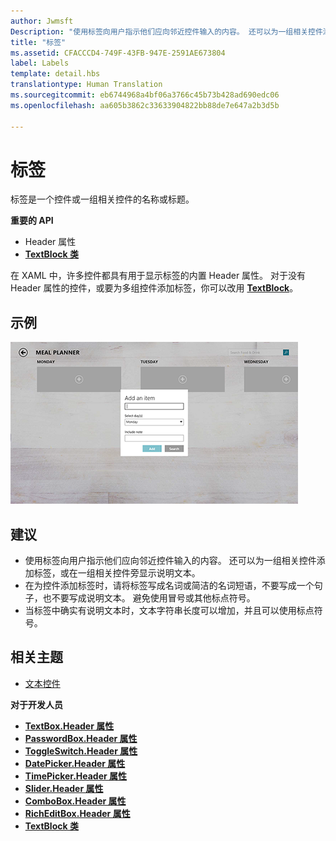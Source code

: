 ```yaml
---
author: Jwmsft
Description: "使用标签向用户指示他们应向邻近控件输入的内容。 还可以为一组相关控件添加标签，或在一组相关控件旁显示说明文本。"
title: "标签"
ms.assetid: CFACCCD4-749F-43FB-947E-2591AE673804
label: Labels
template: detail.hbs
translationtype: Human Translation
ms.sourcegitcommit: eb6744968a4bf06a3766c45b73b428ad690edc06
ms.openlocfilehash: aa605b3862c33633904822bb88de7e647a2b3d5b

---
```

# 标签

<link rel="stylesheet" href="https://az835927.vo.msecnd.net/sites/uwp/Resources/css/custom.css"> 

标签是一个控件或一组相关控件的名称或标题。

<div class="important-apis" >
<b>重要的 API</b><br/>
<ul>
<li>Header 属性</li>
<li><a href="https://msdn.microsoft.com/library/windows/apps/br209652"><strong>TextBlock 类</strong></a></li>
</ul>

</div>
</div>






在 XAML 中，许多控件都具有用于显示标签的内置 Header 属性。 对于没有 Header 属性的控件，或要为多组控件添加标签，你可以改用 [**TextBlock**](https://msdn.microsoft.com/library/windows/apps/br209652)。


## 示例


![说明标准标签控件的屏幕截图](images/label-standard.png)

## 建议


-   使用标签向用户指示他们应向邻近控件输入的内容。 还可以为一组相关控件添加标签，或在一组相关控件旁显示说明文本。
-   在为控件添加标签时，请将标签写成名词或简洁的名词短语，不要写成一个句子，也不要写成说明文本。 避免使用冒号或其他标点符号。
-   当标签中确实有说明文本时，文本字符串长度可以增加，并且可以使用标点符号。

## 相关主题
* [文本控件](text-controls.md)

**对于开发人员**
* [**TextBox.Header 属性**](https://msdn.microsoft.com/library/windows/apps/dn252861)
* [**PasswordBox.Header 属性**](https://msdn.microsoft.com/library/windows/apps/dn299051)
* [**ToggleSwitch.Header 属性**](https://msdn.microsoft.com/library/windows/apps/br209713)
* [**DatePicker.Header 属性**](https://msdn.microsoft.com/library/windows/apps/dn279460)
* [**TimePicker.Header 属性**](https://msdn.microsoft.com/library/windows/apps/dn299286)
* [**Slider.Header 属性**](https://msdn.microsoft.com/library/windows/apps/dn252829)
* [**ComboBox.Header 属性**](https://msdn.microsoft.com/library/windows/apps/dn279416)
* [**RichEditBox.Header 属性**](https://msdn.microsoft.com/library/windows/apps/dn252726)
* [**TextBlock 类**](https://msdn.microsoft.com/library/windows/apps/br209652)

 

 







<!--HONumber=Aug16_HO3-->


